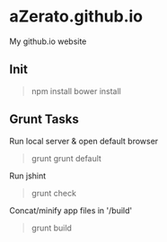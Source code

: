# aZerato.github.io

My github.io website

## Init

> npm install
> bower install

## Grunt Tasks 

Run local server & open default browser
> grunt 
> grunt default

Run jshint
> grunt check

Concat/minify app files in '/build'
> grunt build

